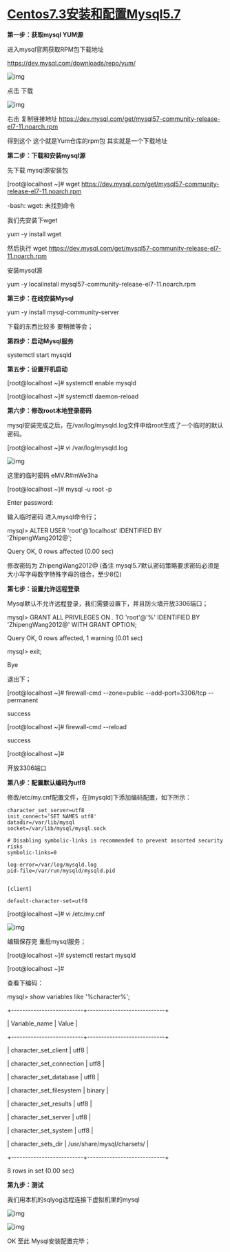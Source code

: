 # [Centos7.3安装和配置Mysql5.7](https://www.cnblogs.com/wishwzp/p/7113403.html)



**第一步：获取mysql YUM源**

进入mysql官网获取RPM包下载地址

<https://dev.mysql.com/downloads/repo/yum/>

 

![img](https://images2015.cnblogs.com/blog/812323/201707/812323-20170703223302534-1634260227.png)

 

点击 下载

![img](https://images2015.cnblogs.com/blog/812323/201707/812323-20170703223317159-1093514181.png)

 

右击 复制链接地址 <https://dev.mysql.com/get/mysql57-community-release-el7-11.noarch.rpm>

 

得到这个  这个就是Yum仓库的rpm包 其实就是一个下载地址

 

**第二步：下载和安装mysql源**

先下载 mysql源安装包

[root@localhost ~]# wget https://dev.mysql.com/get/mysql57-community-release-el7-11.noarch.rpm

-bash: wget: 未找到命令

我们先安装下wget 

yum -y install wget

然后执行 wget <https://dev.mysql.com/get/mysql57-community-release-el7-11.noarch.rpm>

 

安装mysql源

yum -y localinstall mysql57-community-release-el7-11.noarch.rpm 

 

**第三步：在线安装Mysql**

yum -y install mysql-community-server

下载的东西比较多 要稍微等会；

 

**第四步：启动Mysql服务**

systemctl start mysqld

 

**第五步：设置开机启动**

[root@localhost ~]# systemctl enable mysqld

[root@localhost ~]# systemctl daemon-reload

 

**第六步：修改root本地登录密码**

mysql安装完成之后，在/var/log/mysqld.log文件中给root生成了一个临时的默认密码。

[root@localhost ~]# vi /var/log/mysqld.log

![img](https://images2015.cnblogs.com/blog/812323/201707/812323-20170703223338878-454043388.png)

这里的临时密码 eMV.R#mWe3ha

 

[root@localhost ~]#  mysql -u root -p

Enter password: 

输入临时密码 进入mysql命令行；

mysql> ALTER USER 'root'@'localhost' IDENTIFIED BY 'ZhipengWang2012@';

Query OK, 0 rows affected (0.00 sec)

修改密码为 ZhipengWang2012@    (备注 mysql5.7默认密码策略要求密码必须是大小写字母数字特殊字母的组合，至少8位) 

 

**第七步：设置允许远程登录**

Mysql默认不允许远程登录，我们需要设置下，并且防火墙开放3306端口；

mysql> GRANT ALL PRIVILEGES ON *.* TO 'root'@'%' IDENTIFIED BY 'ZhipengWang2012@' WITH GRANT OPTION;

Query OK, 0 rows affected, 1 warning (0.01 sec)

mysql> exit;

Bye

退出下；

[root@localhost ~]# firewall-cmd --zone=public --add-port=3306/tcp --permanent

success

[root@localhost ~]# firewall-cmd --reload

success

[root@localhost ~]# 

开放3306端口

 

**第八步：配置默认编码为utf8**

修改/etc/my.cnf配置文件，在[mysqld]下添加编码配置，如下所示：



```
character_set_server=utf8
init_connect='SET NAMES utf8'
datadir=/var/lib/mysql
socket=/var/lib/mysql/mysql.sock

# Disabling symbolic-links is recommended to prevent assorted security risks
symbolic-links=0

log-error=/var/log/mysqld.log
pid-file=/var/run/mysqld/mysqld.pid


[client]

default-character-set=utf8
```



[root@localhost ~]# vi /etc/my.cnf

![img](https://images2015.cnblogs.com/blog/812323/201707/812323-20170703223353847-841905189.png)

编辑保存完 重启mysql服务；

[root@localhost ~]# systemctl restart mysqld

[root@localhost ~]# 

查看下编码：

mysql> show variables like '%character%';

+--------------------------+----------------------------+

| Variable_name            | Value                      |

+--------------------------+----------------------------+

| character_set_client     | utf8                       |

| character_set_connection | utf8                       |

| character_set_database   | utf8                       |

| character_set_filesystem | binary                     |

| character_set_results    | utf8                       |

| character_set_server     | utf8                       |

| character_set_system     | utf8                       |

| character_sets_dir       | /usr/share/mysql/charsets/ |

+--------------------------+----------------------------+

8 rows in set (0.00 sec)

 

**第九步：测试**

我们用本机的sqlyog远程连接下虚拟机里的mysql

![img](https://images2015.cnblogs.com/blog/812323/201707/812323-20170703223410894-1305204344.png)

 

 ![img](https://images2015.cnblogs.com/blog/812323/201707/812323-20170703223418378-419041886.png)

 

 OK 至此 Mysql安装配置完毕；